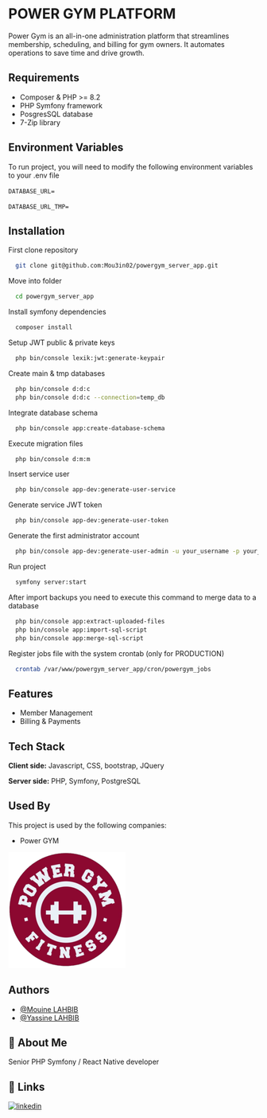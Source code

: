 
# POWER GYM PLATFORM
Power Gym is an all-in-one administration platform that streamlines membership, scheduling, and billing for gym owners. It automates operations to save time and drive growth.



## Requirements
- Composer & PHP >= 8.2
- PHP Symfony framework
- PosgresSQL database
- 7-Zip library
## Environment Variables

To run project, you will need to modify the following environment variables to your .env file

`DATABASE_URL=`

`DATABASE_URL_TMP=`


## Installation

First clone repository
```bash
  git clone git@github.com:Mou3in02/powergym_server_app.git
```
Move into folder
```bash
  cd powergym_server_app
```
Install symfony dependencies
```bash
  composer install
```
Setup JWT public & private keys
```bash
  php bin/console lexik:jwt:generate-keypair
```
Create main & tmp databases
```bash
  php bin/console d:d:c
  php bin/console d:d:c --connection=temp_db
```
Integrate database schema
```bash
  php bin/console app:create-database-schema
```
Execute migration files
```bash
  php bin/console d:m:m
```
Insert service user
```bash
  php bin/console app-dev:generate-user-service
```
Generate service JWT token
```bash
  php bin/console app-dev:generate-user-token
```
Generate the first administrator account
```bash
  php bin/console app-dev:generate-user-admin -u your_username -p your_password
```
Run project
```bash
  symfony server:start
```

After import backups you need to execute this command to merge data to a database
```bash
  php bin/console app:extract-uploaded-files
  php bin/console app:import-sql-script
  php bin/console app:merge-sql-script
```
Register jobs file with the system crontab (only for PRODUCTION)
```bash
  crontab /var/www/powergym_server_app/cron/powergym_jobs
```

## Features
- Member Management
- Billing & Payments


## Tech Stack

**Client side:** Javascript, CSS, bootstrap, JQuery

**Server side:** PHP, Symfony, PostgreSQL


## Used By

This project is used by the following companies:

- Power GYM

![Logo](logo.png)


## Authors

- [@Mouine LAHBIB](https://www.github.com/Mou3in02)
- [@Yassine LAHBIB](https://www.github.com/yassinelhb1)

## 🚀 About Me
Senior PHP Symfony / React Native developer


## 🔗 Links
[![linkedin](https://img.shields.io/badge/linkedin-0A66C2?style=for-the-badge&logo=linkedin&logoColor=white)](https://www.linkedin.com/in/mouine-lahbib-211579172/)

